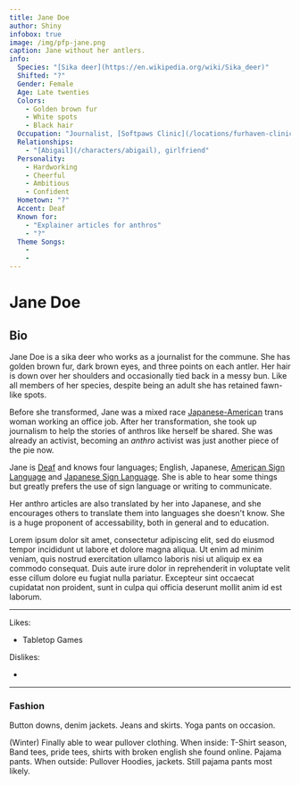 ```yaml
---
title: Jane Doe
author: Shiny
infobox: true
image: /img/pfp-jane.png
caption: Jane without her antlers.
info:
  Species: "[Sika deer](https://en.wikipedia.org/wiki/Sika_deer)"
  Shifted: "?"
  Gender: Female
  Age: Late twenties
  Colors:
    - Golden brown fur
    - White spots
    - Black hair
  Occupation: "Journalist, [Softpaws Clinic](/locations/furhaven-clinic)"
  Relationships:
    - "[Abigail](/characters/abigail), girlfriend"
  Personality:
    - Hardworking
    - Cheerful
    - Ambitious
    - Confident
  Hometown: "?"
  Accent: Deaf
  Known for:
    - "Explainer articles for anthros"
    - "?"
  Theme Songs:
    -
    -
---
```


# Jane Doe

## Bio

Jane Doe is a sika deer who works as a journalist for the commune. She has golden brown fur, dark brown eyes, and three points on each antler. Her hair is down over her shoulders and occasionally tied back in a messy bun. Like all members of her species, despite being an adult she has retained fawn-like spots.

Before she transformed, Jane was a mixed race [Japanese-American](https://en.wikipedia.org/wiki/Japanese_Americans) trans woman working an office job. After her transformation, she took up journalism to help the stories of anthros like herself be shared. She was already an activist, becoming an *anthro* activist was just another piece of the pie now.

Jane is [Deaf](https://en.wikipedia.org/wiki/Deaf_culture) and knows four languages; English, Japanese, [American Sign Language](https://en.wikipedia.org/wiki/American_Sign_Language) and [Japanese Sign Language](https://en.wikipedia.org/wiki/Japanese_Sign_Language). She is able to hear some things but greatly prefers the use of sign language or writing to communicate.

Her anthro articles are also translated by her into Japanese, and she encourages others to translate them into languages she doesn't know. She is a huge proponent of accessability, both in general and to education.

Lorem ipsum dolor sit amet, consectetur adipiscing elit, sed do eiusmod tempor incididunt ut labore et dolore magna aliqua. Ut enim ad minim veniam, quis nostrud exercitation ullamco laboris nisi ut aliquip ex ea commodo consequat. Duis aute irure dolor in reprehenderit in voluptate velit esse cillum dolore eu fugiat nulla pariatur. Excepteur sint occaecat cupidatat non proident, sunt in culpa qui officia deserunt mollit anim id est laborum.

---

Likes:

  * Tabletop Games
  
  

Dislikes:

  * 
  

---
### Fashion

Button downs, denim jackets. Jeans and skirts. Yoga pants on occasion. 

(Winter) Finally able to wear pullover clothing. When inside: T-Shirt season, Band tees, pride tees, shirts with broken english she found online. Pajama pants. When outside: Pullover Hoodies, jackets. Still pajama pants most likely.
